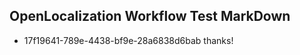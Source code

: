 ## OpenLocalization Workflow Test MarkDown
* 17f19641-789e-4438-bf9e-28a6838d6bab thanks!

<!--HONumber=Sep16_HO1-->


